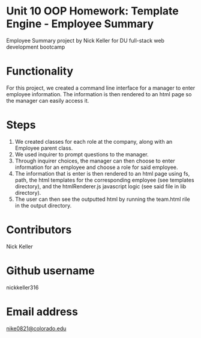 # Unit 10 OOP Homework: Template Engine - Employee Summary

Employee Summary project by Nick Keller for DU full-stack web development bootcamp

# Functionality

For this project, we created a command line interface for a manager to enter employee information.
The information is then rendered to an html page so the manager can easily access it.

# Steps

1. We created classes for each role at the company, along with an Employee parent class.
2. We used inquirer to prompt questions to the manager.
3. Through inquirer choices, the manager can then choose to enter information for an employee and choose a role for said employee.
4. The information that is enter is then rendered to an html page using fs, path, the html templates for the corresponding employee (see templates directory), and the htmlRenderer.js javascript logic (see said file in lib directory).
5. The user can then see the outputted html by running the team.html rile in the output directory.

# Contributors

Nick Keller

# Github username

nickkeller316

# Email address

nike0821@colorado.edu
